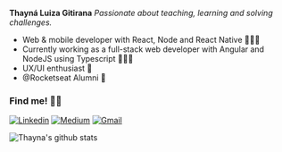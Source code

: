 **Thayná Luiza Gitirana**
*Passionate about teaching, learning and solving challenges.*


* Web & mobile developer with React, Node and React Native 👩🏽‍💻
* Currently working as a full-stack web developer with Angular and NodeJS using Typescript 🦸🏽‍♀️
* UX/UI enthusiast 🎨
* @Rocketseat Alumni 🚀

### Find me! 🤟🏽

[![Linkedin](https://img.shields.io/badge/Thayná%20Gitirana-44475A?style=for-the-badge&logo=linkedin&logoColor=FFFFFF)](https://www.linkedin.com/in/gitirana-9328a116b)
[![Medium](https://img.shields.io/badge/@thaynagitirana-44475A?style=for-the-badge&logo=medium&logoColor=FFFFFF)](https://medium.com/@thaynagitirana)
[![Gmail](https://img.shields.io/badge/-thaynalgc@gmail.com-44475A?style=for-the-badge&logo=Gmail&logoColor=FFFFFF)](mailto:thaynalgc@gmail.com)

![Thayna's github stats](https://github-readme-stats.vercel.app/api?username=gitirana&show_icons=true&hide=issues&theme=dracula)
